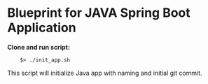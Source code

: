 # Blueprint for JAVA Spring Boot Application

**Clone and run script:**

```
    $> ./init_app.sh
```
    
This script will initialize Java app with naming and initial git commit.
